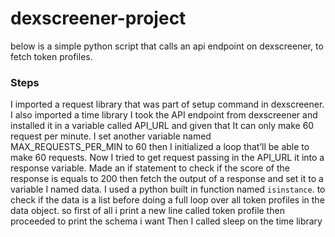 # dexscreener-project
below is a simple python script that calls an api endpoint on dexscreener, to fetch token profiles.


### Steps
I imported a request library that was part of setup command in dexscreener. I also imported a time library 
I took the API endpoint from dexscreener and installed it in a variable called API_URL and given that It can only make 60 request per minute.
I set another variable named MAX_REQUESTS_PER_MIN to 60 then I initialized a loop that’ll be able to make 60 requests. Now I tried to get request passing in the API_URL it into a response variable. Made an if statement to check if the score of the response is equals to 200 then fetch the output of a  response and set it to a variable I named data. 
I used a python built in function named `isinstance`. to check if the data is a list before doing a full loop over all token profiles in the data object.
so first of all i print a new line called token profile then proceeded to print the schema i want
Then I called sleep on the time library
